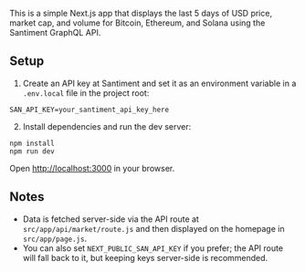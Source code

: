 This is a simple Next.js app that displays the last 5 days of USD price, market cap, and volume for Bitcoin, Ethereum, and Solana using the Santiment GraphQL API.

## Setup

1) Create an API key at Santiment and set it as an environment variable in a `.env.local` file in the project root:

```
SAN_API_KEY=your_santiment_api_key_here
```

2) Install dependencies and run the dev server:

```
npm install
npm run dev
```

Open [http://localhost:3000](http://localhost:3000) in your browser.

## Notes

- Data is fetched server-side via the API route at `src/app/api/market/route.js` and then displayed on the homepage in `src/app/page.js`.
- You can also set `NEXT_PUBLIC_SAN_API_KEY` if you prefer; the API route will fall back to it, but keeping keys server-side is recommended.
